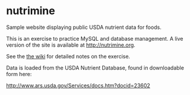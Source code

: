 nutrimine
=========

Sample website displaying public USDA nutrient data for foods.

This is an exercise to practice MySQL and database management. A live version of the site is available at http://nutrimine.org.

See the [the wiki](https://github.com/meva/nutrimine/wiki) for detailed notes on the exercise.

Data is loaded from the USDA Nutrient Database, found in downloadable
form here:

http://www.ars.usda.gov/Services/docs.htm?docid=23602
